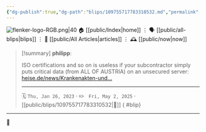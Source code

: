 ```yaml
---
{"dg-publish":true,"dg-path":"blips/109755717783310532.md","permalink":"/blips/109755717783310532/","title":"philipp on mastodon @ 2023-01-26"}
---
```



<div class="transclusion internal-embed is-loaded"><div class="markdown-embed">




![flenker-logo-RGB.png|40](/img/user/attachments/flenker-logo-RGB.png)
🏠 [[public/Index\|home]]  ⋮ 🗣️ [[public/all-blips\|blips]] ⋮  📝 [[public/All Articles\|articles]]  ⋮ 🕰️ [[public/now\|now]]


</div></div>


> [!summary] **philipp**:
>
> ISO certifications and so on is useless if your subcontractor simply puts critical data (from ALL OF AUSTRIA) on an unsecured server: [heise.de/news/Krankenakten-und…](https://www.heise.de/news/Krankenakten-und-Oesterreichs-Melderegister-verkauft-Niederlaender-verhaftet-7471087.html)
> - - -
>
> 🗓️ <code>Thu, Jan 26, 2023</code>  · ✏️ <code> Fri, May 2, 2025</code>  · [[public/blips/109755717783310532\|🔗]]
{ #blip}


- - -

 👾
